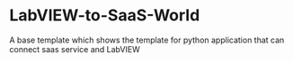 # LabVIEW-to-SaaS-World
A base template which shows the template for python application that can connect saas service and LabVIEW
